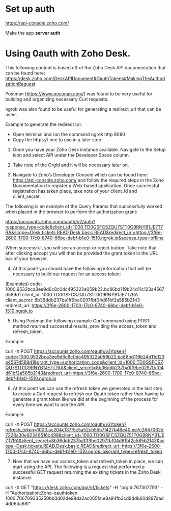 # Set up auth
https://api-console.zoho.com/

Make the app **server auth**

# Using 0auth with Zoho Desk.

This following content is based off of the Zoho Desk API documentation that can be found here: https://desk.zoho.com/DeskAPIDocument#OauthTokens#MakingTheAuthorizationRequest

Postman (https://www.postman.com/) was found to be very useful for building and organizing necessary Curl requests.

ngrok was also found to be useful for generating a redirect_uri that can be used.

Example to generate the redirect uri:

- Open terminal and run the command ngrok http 8080
- Copy the https:// one to use in a later step

1. Once you have your Zoho Desk instance available. Navigate to the Setup icon and select API under the Developer Space column.

2. Take note of the OrgId and it will be necessary later on.

3. Navigate to Zoho’s Developer Console which can be found here: https://api-console.zoho.com/ and follow the required steps in the Zoho Documentation to register a Web-based application. Once successful registration has taken place, take note of your client_id and client_secret.

The following is an example of the Query Params that successfully worked when placed in the browser to perform the authorization grant:

https://accounts.zoho.com/oauth/v2/auth?response_type=code&client_id=1000.TD0GSFCSZQU7S1T0G9RNYB1JE7T7RA&scope=Desk.tickets.READ,Desk.basic.READ&redirect_uri=https://3f6e-2600-1700-17c0-8740-66bc-debf-b1e0-1510.ngrok.io&access_type=offline

When successful, you will see an accept or reject button. Take note that after clicking accept you will then be provided the grant token in the URL bar of your browser.

4. At this point you should have the following information that will be necessary to build our request for an access token:

(Examples)
code: 1000.9532bca3ee9d6c8c0dc495322a059b22.bc86bd119b24d11c123a4567d589d1
client_id: 1000.TD0GSFCSZQU7S1T0G9RNYB1JE7T7RA
client_secret: 8b36ddb237ba1ff9be0297fbf04d61bf2a585b2143
redirect_uri: https://3f6e-2600-1700-17c0-8740-66bc-debf-b1e0-1510.ngrok.io

5. Using Postman the following example Curl command using POST method returned successful results, providing the access_token and refresh_token.

Example:

curl -X POST https://accounts.zoho.com/oauth/v2/token?code=1000.9532bca3ee9d6c8c0dc495322a059b22.bc86bd119b24d11c123a4567d589d1&grant_type=authorization_code&client_id=1000.TD0GSFCSZQU7S1T0G9RNYB1JE7T7RA&client_secret=8b36ddb237ba1ff9be0297fbf04d61bf2a585b2143&redirect_uri=https://3f6e-2600-1700-17c0-8740-66bc-debf-b1e0-1510.ngrok.io

6. At this point we can use the refresh token we generated in the last step to create a Curl request to refresh our Oauth token rather than having to generate a grant token like we did at the beginning of the process for every time we want to use the API.

Example:

curl -X POST https://accounts.zoho.com/oauth/v2/token?refresh_token=1000.ac204c137f5c5a52cb5557f427b46e40.ee7c2647062d7228a30e92346516c498&client_id=1000.TD0GSFCSZQU7S1T0G9RNYB1JE7T7RA&client_secret=8b36ddb237ba1ff9be0297fbf04d61bf2a585b2143&scope=Desk.tickets.READ,Desk.basic.READ&redirect_uri=https://3f6e-2600-1700-17c0-8740-66bc-debf-b1e0-1510.ngrok.io&grant_type=refresh_token 

7. Now that we have our access_token and refresh_token in place, we can start using the API. The following is a request that performed a successful GET request returning the existing tickets in the Zoho Desk instance.

curl -X GET "https://desk.zoho.com/api/v1/tickets" -H "orgId:767307793" -H "Authorization:Zoho-oauthtoken 1000.706709335250bb3d02de98da2ac065fa.e8a94fb3cd6ddb60d897dad4d06da66f"






